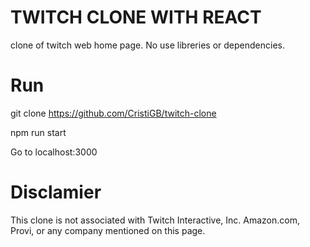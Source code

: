 # TWITCH CLONE WITH REACT

clone of twitch web home page. No use libreries or dependencies.

# Run
git clone https://github.com/CristiGB/twitch-clone

npm run start

Go to localhost:3000

# Disclamier

This clone is not associated with Twitch Interactive, Inc. Amazon.com, Provi, or any company mentioned on this page.